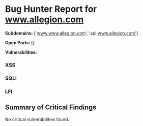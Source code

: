 # Bug Hunter Report for www.allegion.com
**Subdomains:** ['www.www.allegion.com', 'api.www.allegion.com']

**Open Ports:** []

**Vulnerabilities:**

### XSS

### SQLi

### LFI

## Summary of Critical Findings
No critical vulnerabilities found.
